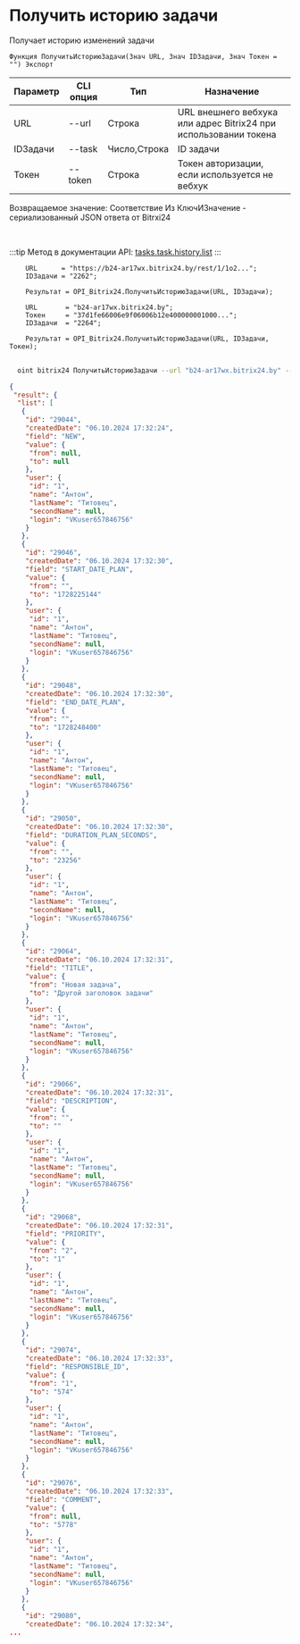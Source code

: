 ﻿---
sidebar_position: 19
---

# Получить историю задачи
 Получает историю изменений задачи



`Функция ПолучитьИсториюЗадачи(Знач URL, Знач IDЗадачи, Знач Токен = "") Экспорт`

  | Параметр | CLI опция | Тип | Назначение |
  |-|-|-|-|
  | URL | --url | Строка | URL внешнего вебхука или адрес Bitrix24 при использовании токена |
  | IDЗадачи | --task | Число,Строка | ID задачи |
  | Токен | --token | Строка | Токен авторизации, если используется не вебхук |

  
  Возвращаемое значение:   Соответствие Из КлючИЗначение - сериализованный JSON ответа от Bitrxi24

<br/>

:::tip
Метод в документации API: [tasks.task.history.list](https://dev.1c-bitrix.ru/rest_help/tasks/task/tasks/tasks_task_history_list.php)
:::
<br/>


```bsl title="Пример кода"
    URL      = "https://b24-ar17wx.bitrix24.by/rest/1/1o2...";
    IDЗадачи = "2262";

    Результат = OPI_Bitrix24.ПолучитьИсториюЗадачи(URL, IDЗадачи);

    URL       = "b24-ar17wx.bitrix24.by";
    Токен     = "37d1fe66006e9f06006b12e400000001000...";
    IDЗадачи  = "2264";

    Результат = OPI_Bitrix24.ПолучитьИсториюЗадачи(URL, IDЗадачи, Токен);
```



```sh title="Пример команды CLI"
    
  oint bitrix24 ПолучитьИсториюЗадачи --url "b24-ar17wx.bitrix24.by" --task "170" --token "b9df7366006e9f06006b12e400000001000..."

```

```json title="Результат"
{
 "result": {
  "list": [
   {
    "id": "29044",
    "createdDate": "06.10.2024 17:32:24",
    "field": "NEW",
    "value": {
     "from": null,
     "to": null
    },
    "user": {
     "id": "1",
     "name": "Антон",
     "lastName": "Титовец",
     "secondName": null,
     "login": "VKuser657846756"
    }
   },
   {
    "id": "29046",
    "createdDate": "06.10.2024 17:32:30",
    "field": "START_DATE_PLAN",
    "value": {
     "from": "",
     "to": "1728225144"
    },
    "user": {
     "id": "1",
     "name": "Антон",
     "lastName": "Титовец",
     "secondName": null,
     "login": "VKuser657846756"
    }
   },
   {
    "id": "29048",
    "createdDate": "06.10.2024 17:32:30",
    "field": "END_DATE_PLAN",
    "value": {
     "from": "",
     "to": "1728248400"
    },
    "user": {
     "id": "1",
     "name": "Антон",
     "lastName": "Титовец",
     "secondName": null,
     "login": "VKuser657846756"
    }
   },
   {
    "id": "29050",
    "createdDate": "06.10.2024 17:32:30",
    "field": "DURATION_PLAN_SECONDS",
    "value": {
     "from": "",
     "to": "23256"
    },
    "user": {
     "id": "1",
     "name": "Антон",
     "lastName": "Титовец",
     "secondName": null,
     "login": "VKuser657846756"
    }
   },
   {
    "id": "29064",
    "createdDate": "06.10.2024 17:32:31",
    "field": "TITLE",
    "value": {
     "from": "Новая задача",
     "to": "Другой заголовок задачи"
    },
    "user": {
     "id": "1",
     "name": "Антон",
     "lastName": "Титовец",
     "secondName": null,
     "login": "VKuser657846756"
    }
   },
   {
    "id": "29066",
    "createdDate": "06.10.2024 17:32:31",
    "field": "DESCRIPTION",
    "value": {
     "from": "",
     "to": ""
    },
    "user": {
     "id": "1",
     "name": "Антон",
     "lastName": "Титовец",
     "secondName": null,
     "login": "VKuser657846756"
    }
   },
   {
    "id": "29068",
    "createdDate": "06.10.2024 17:32:31",
    "field": "PRIORITY",
    "value": {
     "from": "2",
     "to": "1"
    },
    "user": {
     "id": "1",
     "name": "Антон",
     "lastName": "Титовец",
     "secondName": null,
     "login": "VKuser657846756"
    }
   },
   {
    "id": "29074",
    "createdDate": "06.10.2024 17:32:33",
    "field": "RESPONSIBLE_ID",
    "value": {
     "from": "1",
     "to": "574"
    },
    "user": {
     "id": "1",
     "name": "Антон",
     "lastName": "Титовец",
     "secondName": null,
     "login": "VKuser657846756"
    }
   },
   {
    "id": "29076",
    "createdDate": "06.10.2024 17:32:33",
    "field": "COMMENT",
    "value": {
     "from": null,
     "to": "5778"
    },
    "user": {
     "id": "1",
     "name": "Антон",
     "lastName": "Титовец",
     "secondName": null,
     "login": "VKuser657846756"
    }
   },
   {
    "id": "29080",
    "createdDate": "06.10.2024 17:32:34",
...
```
